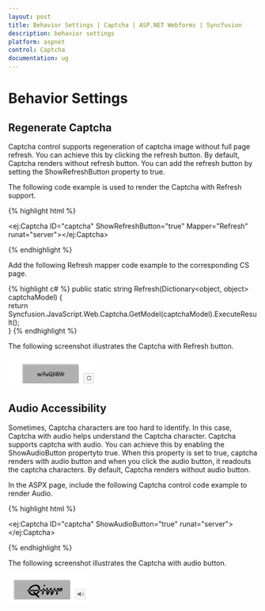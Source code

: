 ```yaml
---
layout: post
title: Behavior Settings | Captcha | ASP.NET Webforms | Syncfusion
description: behavior settings 
platform: aspnet
control: Captcha
documentation: ug
---
```


# Behavior Settings 

## Regenerate Captcha

Captcha control supports regeneration of captcha image without full page refresh. You can achieve this by clicking the refresh button. By default, Captcha renders without refresh button. You can add the refresh button by setting the ShowRefreshButton property to true. 

The following code example is used to render the Captcha with Refresh support.

{% highlight html %}

 <ej:Captcha ID="captcha" ShowRefreshButton="true" Mapper="Refresh"  runat="server"></ej:Captcha>

{% endhighlight %}

Add the following Refresh mapper code example to the corresponding CS page.


{% highlight c# %}
	public static string Refresh(Dictionary<object, object> captchaModel)    {	        
		return Syncfusion.JavaScript.Web.Captcha.GetModel(captchaModel).ExecuteResult();    
	}
{% endhighlight %}


The following screenshot illustrates the Captcha with Refresh button. 

![C:/Users/ApoorvahR/Desktop/3.png](Behavior-Settings_images/Behavior-Settings_img1.png)



## Audio Accessibility

Sometimes, Captcha characters are too hard to identify. In this case, Captcha with audio helps understand the Captcha character.  Captcha supports captcha with audio. You can achieve this by enabling the ShowAudioButton propertyto true. When this property is set to true, captcha renders with audio button and when you click the audio button, it readouts the captcha characters. By default, Captcha renders without audio button.

In the ASPX page, include the following Captcha control code example to render Audio.

{% highlight html %}

  <ej:Captcha ID="captcha" ShowAudioButton="true"  runat="server"></ej:Captcha>

{% endhighlight %}



The following screenshot illustrates the Captcha with audio button. 

![C:/Users/ApoorvahR/Desktop/3.png](Behavior-Settings_images/Behavior-Settings_img2.png)



